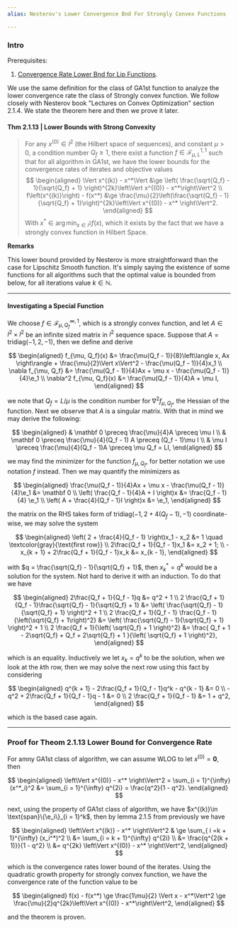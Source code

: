 ```yaml
---
alias: Nesterov's Lower Convergence Bnd For Strongly Convex Functions

---
```

### **Intro**

Prerequisites: 
1. [Convergence Rate Lower Bnd for Lip Functions](../MATH%20602%20Nesterov%20Acceleration/Convergence%20Rate%20Lower%20Bnd%20for%20Lip%20Functions.md). 

We use the same definition for the class of GA1st function to analyze the lower convergence rate the class of Strongly convex function. We follow closely with Nesterov book "Lectures on Convex Optimization" section 2.1.4. We state the theorem here and then we prove it later. 

#### **Thm 2.1.13 | Lower Bounds with Strong Convexity**
> For any $x^{(0)}\in l^2$ (the Hilbert space of sequences), and constant $\mu > 0$, a condition number $Q_f \ge 1$, there exist a function $f \in \mathcal F_{\mu, L}^{1, 1}$ such that for all algorithm in GA1st, we have the lower bounds for the convergence rates of iterates and objective values
> $$
> \begin{aligned}
>    \Vert x^{(k)} - x^*\Vert 
>    &\ge \left(
>    \frac{\sqrt{Q_f} - 1}{\sqrt{Q_f} + 1}
>    \right)^{2k}\left\Vert x^{(0)} - x^*\right\Vert^2
>       \\
>    f\left(x^{(k)}\right) - f(x^*) 
>    &\ge 
>    \frac{\mu}{2}\left(\frac{\sqrt{Q_f} - 1}{\sqrt{Q_f} + 1}\right)^{2k}\left\Vert
>       x^{(0)} - x^* 
>    \right\Vert^2. 
> \end{aligned}
> $$
> With $x^*\in \arg\min_{x\in l^2} f(x)$, which it exists by the fact that we have a strongly convex function in Hilbert Space. 

**Remarks**

This lower bound provided by Nesterov is more straightforward than the case for Lipschitz Smooth function. It's simply saying the existence of some functions for all algorithms such that the optimal value is bounded from below, for all iterations value $k \in \mathbb N$. 

---
#### **Investigating a Special Function**

We choose $f \in \mathcal F^{\infty, 1}_{\mu, Q_f}$, which is a strongly convex function, and let $A\in l^2 \times l^2$ be an infinite sized matrix in $l^2$ sequence space. Suppose that $A = \text{tridiag}(-1, 2, -1)$, then we define and derive 

$$
\begin{aligned}
    f_{\mu, Q_f}(x) &= \frac{\mu(Q_f - 1)}{8}\left\langle x, Ax \right\rangle
    + 
    \frac{\mu}{2}\Vert x\Vert^2
    - 
    \frac{\mu(Q_f - 1)}{4}x_1
    \\
    \nabla f_{\mu, Q_f} &= 
    \frac{\mu(Q_f - 1)}{4}Ax + \mu x - \frac{\mu(Q_f - 1)}{4}\e_1
    \\
    \nabla^2 
    f_{\mu, Q_f}(x) &= 
    \frac{\mu(Q_f - 1)}{4}A + \mu I, 
\end{aligned}
$$

we note that $Q_f = L/\mu$ is the condition number for $\nabla^2 f_{\mu, Q_f}$, the Hessian of the function. Next we observe that $A$ is a singular matrix. With that in mind we may derive the following: 

$$
\begin{aligned}
    & \mathbf 0 \preceq \frac{\mu}{4}A \preceq \mu I
    \\
    & \mathbf 0 \preceq \frac{\mu}{4}(Q_f - 1) A \preceq (Q_f - 1)\mu I
    \\
    & \mu I \preceq  \frac{\mu}{4}(Q_f - 1)A \preceq \mu Q_f = LI, 
\end{aligned}
$$

we may find the minimizer for the function $f_{\mu, Q_f}$, for better notation we use notation $f$ instead. Then we may quantify the minimizers as 

$$
\begin{aligned}
    \frac{\mu(Q_f - 1)}{4}Ax + \mu x - \frac{\mu(Q_f - 1)}{4}\e_1 &= \mathbf 0
    \\
    \left(
        \frac{Q_f - 1}{4}A + I
    \right)x &= 
    \frac{Q_f - 1}{4} \e_1
    \\
    \left(
        A + \frac{4}{Q_f - 1}I
    \right)x &= \e_1, 
\end{aligned}
$$

the matrix on the RHS takes form of $\text{tridiag}(-1, 2 + 4(Q_f - 1), -1)$ coordinate-wise, we may solve the system 

$$
\begin{aligned}
    \left(
        2 + \frac{4}{Q_f - 1}
    \right)x_1 - x_2 &= 1 \quad \textcolor{gray}{\text{first row}}
    \\
    2\frac{Q_f + 1}{Q_f - 1}x_1 &= 
    x_2 + 1; 
    \\
    -x_{k + 1} + 2\frac{Q_f + 1}{Q_f - 1}x_k &= x_{k - 1}, 
\end{aligned}
$$

with $q = \frac{\sqrt{Q_f} - 1}{\sqrt{Q_f} + 1}$, then $x_k^* = q^k$ would be a solution for the system. Not hard to derive it with an induction. To do that we have 

$$
\begin{aligned}
    2\frac{Q_f + 1}{Q_f - 1}q 
    &= q^2 + 1
    \\
    2 \frac{Q_f + 1}{Q_f - 1}\frac{\sqrt{Q_f} - 1}{\sqrt{Q_f} + 1}
    &= 
    \left(
        \frac{\sqrt{Q_f} - 1}{\sqrt{Q_f} + 1}
    \right)^2 + 1
    \\
    2 \frac{Q_f + 1}{Q_f - 1}
    \frac{Q_f - 1}{\left(\sqrt{Q_f} + 1\right)^2}
    &= 
    \left(
        \frac{\sqrt{Q_f} - 1}{\sqrt{Q_f} + 1}
    \right)^2 + 1
    \\
    2 \frac{Q_f + 1}{\left(
        \sqrt{Q_f} + 1
    \right)^2} &= \frac{
        Q_f + 1 - 2\sqrt{Q_f} + Q_f + 2\sqrt{Q_f} + 1
    }{\left(
        \sqrt{Q_f} + 1
    \right)^2}, 
\end{aligned}
$$

which is an equality. Inductively we let $x_k = q^k$ to be the solution, when we look at the $k$th row, then we may solve the next row using this fact by considering 

$$
\begin{aligned}
    q^{k + 1} - 2\frac{Q_f + 1}{Q_f - 1}q^k - q^{k - 1} &= 0
    \\
    - q^2 + 2\frac{Q_f + 1}{Q_f - 1}q - 1 &= 0
    \\
    2 \frac{Q_f + 1}{Q_f - 1} &= 1 + q^2, 
\end{aligned}
$$

which is the based case again. 


---
### **Proof for Theom 2.1.13 Lower Bound for Convergence Rate**

For amny GA1st class of algorithm, we can assume WLOG to let $x^{(0)} = \mathbf 0$, then 

$$
\begin{aligned}
    \left\Vert
         x^{(0)} - x^*
    \right\Vert^2 = 
    \sum_{i = 1}^{\infty} (x^*_i)^2 &= \sum_{i = 1}^{\infty} q^{2i} = \frac{q^2}{1 - q^2}. 
\end{aligned}
$$

next, using the property of GA1st class of algorithm, we have $x^{(k)}\in \text{span}\{\e_i\}_{i = 1}^k$, then by lemma 2.1.5 from previously we have 

$$
\begin{aligned}
    \left\Vert
        x^{(k)} - x^*
    \right\Vert^2 & \ge 
    \sum_{ i =k + 1}^{\infty} (x_i^*)^2
    \\
    &= \sum_{i = k + 1}^{\infty} q^{2i} 
    \\
    &= \frac{q^{2(k + 1)}}{1 - q^2}
    \\
    &= q^{2k} \left\Vert
        x^{(0)} - x^*
    \right\Vert^2,
\end{aligned}
$$

which is the convergence rates lower bound of the iterates. Using the quadratic growth property for strongly convex function, we have the convergence rate of the function value to be 

$$
\begin{aligned}
    f(x) - f(x^*) \ge \frac{1\mu}{2} \Vert x - x^*\Vert^2 \ge 
    \frac{\mu}{2}q^{2k}\left\Vert x^{(0)} - x^*\right\Vert^2, 
\end{aligned}
$$

and the theorem is proven. 